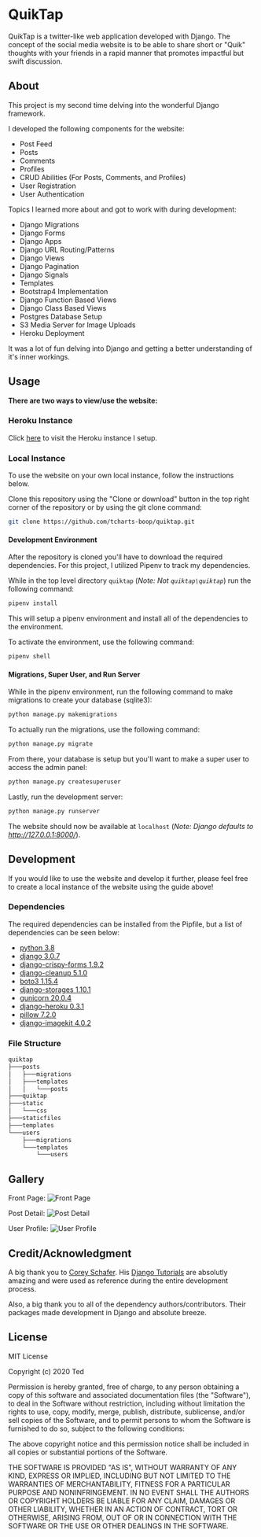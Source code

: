 # QuikTap

QuikTap is a twitter-like web application developed with Django. The concept of the social media website is to be able to share short or "Quik" thoughts with your friends in a rapid manner that promotes impactful but swift discussion.

## About

This project is my second time delving into the wonderful Django framework.

I developed the following components for the website:
* Post Feed
* Posts
* Comments
* Profiles
* CRUD Abilities (For Posts, Comments, and Profiles)
* User Registration
* User Authentication

Topics I learned more about and got to work with during development:
* Django Migrations
* Django Forms
* Django Apps
* Django URL Routing/Patterns
* Django Views
* Django Pagination
* Django Signals
* Templates
* Bootstrap4 Implementation
* Django Function Based Views
* Django Class Based Views
* Postgres Database Setup
* S3 Media Server for Image Uploads
* Heroku Deployment

It was a lot of fun delving into Django and getting a better understanding of it's inner workings.

## Usage

**There are two ways to view/use the website:**

### Heroku Instance

Click [here](https://quiktap.herokuapp.com/) to visit the Heroku instance I setup.

### Local Instance

To use the website on your own local instance, follow the instructions below.

Clone this repository using the "Clone or download" button in the top right corner of the repository or by using the git clone command:
```bash
git clone https://github.com/tcharts-boop/quiktap.git
```
#### Development Environment

After the repository is cloned you'll have to download the required dependencies.
For this project, I utilized Pipenv to track my dependencies.

While in the top level directory `quiktap` (*Note: Not `quiktap\quiktap`*) run the following command:
```bash
pipenv install
```

This will setup a pipenv environment and install all of the dependencies to the environment.

To activate the environment, use the following command:
```bash
pipenv shell
```
#### Migrations, Super User, and Run Server

While in the pipenv environment, run the following command to make migrations to create your database (sqlite3):
```bash
python manage.py makemigrations
```

To actually run the migrations, use the following command:
```bash
python manage.py migrate
```

From there, your database is setup but you'll want to make a super user to access the admin panel:
```bash
python manage.py createsuperuser
```

Lastly, run the development server:
```bash
python manage.py runserver
```

The website should now be available at `localhost` (*Note: Django defaults to http://127.0.0.1:8000/*).

## Development

If you would like to use the website and develop it further, please feel free to create a local instance of the website using the guide above!

### Dependencies
The required dependencies can be installed from the Pipfile, but a list of dependencies can be seen below:

* [python 3.8](https://www.python.org/)
* [django 3.0.7](https://www.djangoproject.com/)
* [django-crispy-forms 1.9.2](https://django-crispy-forms.readthedocs.io/en/latest/)
* [django-cleanup 5.1.0](https://pypi.org/project/django-cleanup/)
* [boto3 1.15.4](https://boto3.amazonaws.com/v1/documentation/api/latest/index.html)
* [django-storages 1.10.1](https://django-storages.readthedocs.io/en/latest/)
* [gunicorn 20.0.4](https://gunicorn.org/)
* [django-heroku 0.3.1](https://pypi.org/project/django-heroku/)
* [pillow 7.2.0](https://pillow.readthedocs.io/en/stable/)
* [django-imagekit  4.0.2](https://github.com/matthewwithanm/django-imagekit)

### File Structure

```bash
quiktap
├───posts
│   ├───migrations
│   ├───templates
│   │   └───posts
├───quiktap
├───static
│   └───css
├───staticfiles
├───templates
└───users
    ├───migrations
    └───templates
        └───users
```
## Gallery

Front Page:
![Front Page](./assets/images/front-page-feed.jpg)

Post Detail:
![Post Detail](./assets/images/post-with-comments.jpg)

User Profile:
![User Profile](./assets/images/profile-page.jpg)

## Credit/Acknowledgment

A big thank you to [Corey Schafer](https://www.youtube.com/c/Coreyms). 
His [Django Tutorials](https://www.youtube.com/playlist?list=PL-osiE80TeTtoQCKZ03TU5fNfx2UY6U4p) are absolutly amazing and were used as reference during the entire development process.

Also, a big thank you to all of the dependency authors/contributors. Their packages made development in Django and absolute breeze.

## License
MIT License

Copyright (c) 2020 Ted

Permission is hereby granted, free of charge, to any person obtaining a copy
of this software and associated documentation files (the "Software"), to deal
in the Software without restriction, including without limitation the rights
to use, copy, modify, merge, publish, distribute, sublicense, and/or sell
copies of the Software, and to permit persons to whom the Software is
furnished to do so, subject to the following conditions:

The above copyright notice and this permission notice shall be included in all
copies or substantial portions of the Software.

THE SOFTWARE IS PROVIDED "AS IS", WITHOUT WARRANTY OF ANY KIND, EXPRESS OR
IMPLIED, INCLUDING BUT NOT LIMITED TO THE WARRANTIES OF MERCHANTABILITY,
FITNESS FOR A PARTICULAR PURPOSE AND NONINFRINGEMENT. IN NO EVENT SHALL THE
AUTHORS OR COPYRIGHT HOLDERS BE LIABLE FOR ANY CLAIM, DAMAGES OR OTHER
LIABILITY, WHETHER IN AN ACTION OF CONTRACT, TORT OR OTHERWISE, ARISING FROM,
OUT OF OR IN CONNECTION WITH THE SOFTWARE OR THE USE OR OTHER DEALINGS IN THE
SOFTWARE.

